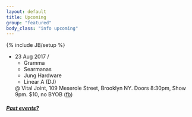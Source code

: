 ```yaml
---
layout: default 
title: Upcoming 
group: "featured"
body_class: "info upcoming"
---
```

{% include JB/setup %}



<ul class="classed root">

  <li class="dj">23 Aug 2017 /
    <ul>
      <li>Gramma</li>
      <li>Searmanas</li>
      <li>Jung Hardware</li>
      <li class="more">Linear A (DJ)</li>
    </ul>
    @ Vital Joint,
    109 Meserole Street, Brooklyn NY. Doors 8:30pm, Show 9pm. $10, no BYOB
    (<a href="https://www.facebook.com/events/1922256288096114/">fb</a>)
  </li>


</ul>

<h5><a href="chronology.html">Past events?</a></h5>
